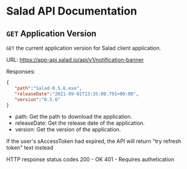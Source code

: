 # Salad API Documentation

## `GET` Application Version
`GET` the current application version for Salad client application.

URL: https://app-api.salad.io/api/v1/notification-banner

Responses:
```json
{
   "path":"Salad-0.5.6.exe",
   "releaseDate":"2021-09-01T13:35:00.791+00:00",
   "version":"0.5.6"
}
```

* path: Get the path to download the application.
* releaseDate: Get the release date of the application.
* version: Get the version of the application.

If the user's sAccessToken had expired, the API will return "try refresh token" text instead

HTTP response status codes
200	- OK
401 - Requires authetication